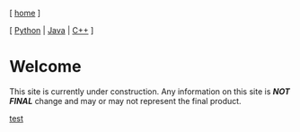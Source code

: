 [ [home](./index.html) ]

[ [Python](./python.html) | [Java](./java.html) | [C++](./c++.html) ]
# Welcome
This site is currently under construction. Any information on this site is **_NOT FINAL_** change and may or may not represent the final product.

[test](./test.html)
